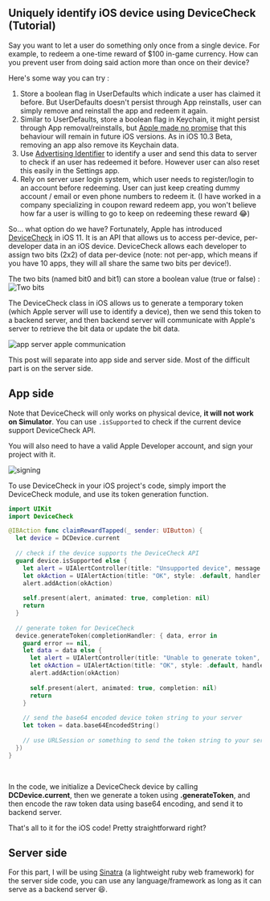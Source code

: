 ## Uniquely identify iOS device using DeviceCheck (Tutorial)

Say you want to let a user do something only once from a single device. For example, to redeem a one-time reward of $100 in-game currency. How can you prevent user from doing said action more than once on their device?



Here's some way you can try :

1. Store a boolean flag in UserDefaults which indicate a user has claimed it before. But UserDefaults doesn't persist through App reinstalls, user can simply remove and reinstall the app and redeem it again.
2. Similar to UserDefaults, store a boolean flag in Keychain, it might persist through App removal/reinstalls, but [Apple made no promise](https://forums.developer.apple.com/thread/36442#281900) that this behaviour will remain in future iOS versions. As in iOS 10.3 Beta, removing an app also remove its Keychain data.
3. Use [Advertising Identifier](https://developer.apple.com/documentation/adsupport/asidentifiermanager/1614151-advertisingidentifier) to identify a user and send this data to server to check if an user has redeemed it before. However user can also reset this easily in the Settings app.
4. Rely on server user login system, which user needs to register/login to an account before redeeming. User can just keep creating dummy account / email or even phone numbers to redeem it. (I have worked in a company specializing in coupon reward redeem app, you won't believe how far a user is willing to go to keep on redeeming these reward 😂)



So... what option do we have? Fortunately, Apple has introduced [DeviceCheck](https://developer.apple.com/documentation/devicecheck) in iOS 11. It is an API that allows us to access per-device, per-developer data in an iOS device. DeviceCheck allows each developer to assign two bits (2x2) of data per-device (note: not per-app, which means if you have 10 apps, they will all share the same two bits per device!).



The two bits (named bit0 and bit1) can store a boolean value (true or false) : 
![Two bits](https://iosimage.s3.amazonaws.com/2018/34-devicecheck-tutorial/bits.png)



The DeviceCheck class in iOS allows us to generate a temporary token (which Apple server will use to identify a device), then we send this token to a backend server, and then backend server will communicate with Apple's server to retrieve the bit data or update the bit data.



![app server apple communication](https://iosimage.s3.amazonaws.com/2018/34-devicecheck-tutorial/server.png)

This post will separate into app side and server side. Most of the difficult part is on the server side.



## App side

Note that DeviceCheck will only works on physical device, **it will not work on Simulator**. You can use `.isSupported` to check if the current device support DeviceCheck API. 



You will also need to have a valid Apple Developer account, and sign your project with it.

![signing](https://iosimage.s3.amazonaws.com/2018/34-devicecheck-tutorial/signing.png)





To use DeviceCheck in your iOS project's code, simply import the DeviceCheck module, and use its token generation function.


```swift
import UIKit
import DeviceCheck

@IBAction func claimRewardTapped(_ sender: UIButton) {
  let device = DCDevice.current
  
  // check if the device supports the DeviceCheck API
  guard device.isSupported else {
    let alert = UIAlertController(title: "Unsupported device", message: "Please try in a real device instead of simulator", preferredStyle: .alert)
    let okAction = UIAlertAction(title: "OK", style: .default, handler: nil)
    alert.addAction(okAction)
    
    self.present(alert, animated: true, completion: nil)
    return
  }
  
  // generate token for DeviceCheck
  device.generateToken(completionHandler: { data, error in
    guard error == nil,
    let data = data else {
      let alert = UIAlertController(title: "Unable to generate token", message: "Please sign the app using a valid Apple Developer Account", preferredStyle: .alert)
      let okAction = UIAlertAction(title: "OK", style: .default, handler: nil)
      alert.addAction(okAction)
      
      self.present(alert, animated: true, completion: nil)
      return
    }
    
    // send the base64 encoded device token string to your server
    let token = data.base64EncodedString()
    
    // use URLSession or something to send the token string to your server API
  })
}
```

<br>



In the code, we initialize a DeviceCheck device by calling **DCDevice.current**, then we generate a token using  **.generateToken**, and then encode the raw token data using base64 encoding, and send it to backend server.



That's all to it for the iOS code! Pretty straightforward right?



## Server side

For this part, I will be using [Sinatra](http://sinatrarb.com) (a lightweight ruby web framework) for the server side code, you can use any language/framework as long as it can serve as a backend server 😆.









